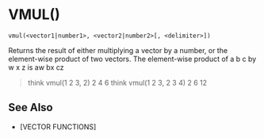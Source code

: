 # VMUL()
`vmul(<vector1|number1>, <vector2|number2>[, <delimiter>])`

  Returns the result of either multiplying a vector by a number, or the element-wise product of two vectors. The element-wise product of a b c by w x z is aw bx cz

  > think vmul(1 2 3, 2)
  2 4 6
  > think vmul(1 2 3, 2 3 4)
  2 6 12


## See Also
- [VECTOR FUNCTIONS]

